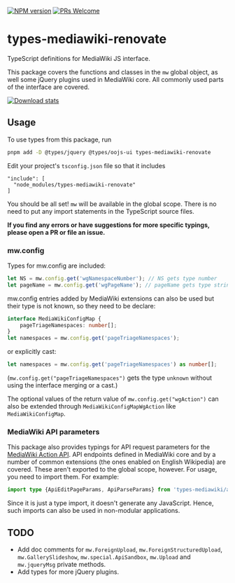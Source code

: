 [![NPM version](https://img.shields.io/npm/v/types-mediawiki-renovate.svg)](https://www.npmjs.com/package/types-mediawiki-renovate)
[![PRs Welcome](https://img.shields.io/badge/PRs-welcome-brightgreen.svg?style=flat-square)](http://makeapullrequest.com)

# types-mediawiki-renovate

TypeScript definitions for MediaWiki JS interface.

This package covers the functions and classes in the `mw` global object, as well some jQuery plugins used in MediaWiki core. All commonly used parts of the interface are covered.

[![Download stats](https://nodei.co/npm/types-mediawiki-renovate.png?downloads=true&downloadRank=true)](https://www.npmjs.com/package/types-mediawiki-renovate)

## Usage

To use types from this package, run

```bash
pnpm add -D @types/jquery @types/oojs-ui types-mediawiki-renovate
```

Edit your project's `tsconfig.json` file so that it includes

```
"include": [
  "node_modules/types-mediawiki-renovate"
]
```

You should be all set! `mw` will be available in the global scope. There is no need to put any import statements in the TypeScript source files.

**If you find any errors or have suggestions for more specific typings, please open a PR or file an issue.**

### mw.config

Types for mw.config are included:

```ts
let NS = mw.config.get('wgNamespaceNumber'); // NS gets type number
let pageName = mw.config.get('wgPageName'); // pageName gets type string
```

mw.config entries added by MediaWiki extensions can also be used but their type is not known, so they need to be declare:

```ts
interface MediaWikiConfigMap {
	pageTriageNamespaces: number[];
}
let namespaces = mw.config.get('pageTriageNamespaces');
```

or explicitly cast:

```ts
let namespaces = mw.config.get('pageTriageNamespaces') as number[];
```

(`mw.config.get("pageTriageNamespaces")` gets the type `unknown` without using the interface merging or a cast.)

The optional values ​​of the return value of `mw.config.get("wgAction")` can also be extended through `MediaWikiConfigMapWgAction` like `MediaWikiConfigMap`.

### MediaWiki API parameters

This package also provides typings for API request parameters for the [MediaWiki Action API](https://www.mediawiki.org/wiki/API:Main_page). API endpoints defined in MediaWiki core and by a number of common extensions (the ones enabled on English Wikipedia) are covered. These aren't exported to the global scope, however. For usage, you need to import them. For example:

```ts
import type {ApiEditPageParams, ApiParseParams} from 'types-mediawiki/api_params';
```

Since it is just a type import, it doesn't generate any JavaScript. Hence, such imports can also be used in non-modular applications.

## TODO

-   Add doc comments for `mw.ForeignUpload`, `mw.ForeignStructuredUpload`, `mw.GallerySlideshow`, `mw.special.ApiSandbox`, `mw.Upload` and `mw.jqueryMsg` private methods.
-   Add types for more jQuery plugins.
